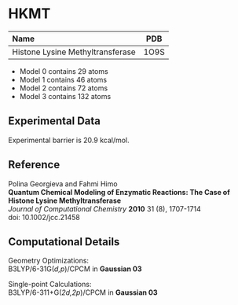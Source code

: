 HKMT
=====

| Name                             | PDB  |
| :------------------------------- | ---- |
| Histone Lysine Methyltransferase | 1O9S |


- Model 0 contains 29 atoms
- Model 1 contains 46 atoms
- Model 2 contains 72 atoms
- Model 3 contains 132 atoms

Experimental Data
-----------------
Experimental barrier is 20.9 kcal/mol.

Reference
----------
Polina Georgieva and Fahmi Himo  
**Quantum Chemical Modeling of Enzymatic Reactions: The Case of Histone Lysine Methyltransferase**  
*Journal of Computational Chemistry* **2010** 31 (8), 1707-1714  
doi: 10.1002/jcc.21458  

Computational Details
----------------------

Geometry Optimizations:  
B3LYP/6-31G(*d,p*)/CPCM in **Gaussian 03**  

Single-point Calculations:  
B3LYP/6-311+G(*2d,2p*)/CPCM in **Gaussian 03**